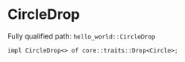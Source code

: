 # CircleDrop

Fully qualified path: `hello_world::CircleDrop`

<pre><code class="language-rust">impl CircleDrop&lt;&gt; of core::traits::Drop&lt;Circle&gt;;</code></pre>

